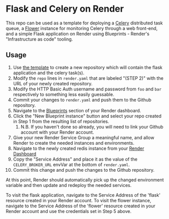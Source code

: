 # Flask and Celery on Render

This repo can be used as a template for deploying a [Celery](https://github.com/celery/celery) distributed task queue, a [Flower](https://github.com/mher/flower) instance for monitoring Celery through a web front-end, and a simple Flask application on Render using Blueprints - Render's "Infrastructure as code" tooling.


## Usage

1. Use [the template](https://github.com/zachwick/flask_celery_render) to create a new repository which will contain the flask application and the celery task(s).
2. Modify the `repo` lines in `render.yaml` that are labeled "(STEP 2)" with the URL of your newly created repository. 
3. Modify the HTTP Basic Auth username and password from `foo` and `bar` respectively to something less easily guessable.
4. Commit your changes to `render.yaml` and push them to the Github repository.
5. Navigate to the [Blueprints](https://dashboard.render.com/blueprints) section of your Render dashboard.
6. Click the "New Blueprint instance" button and select your repo created in Step 1 from the resulting list of repositories.
   1. N.B. If you haven't done so already, you will need to link your Github account with your Render account.
7. Give your new Render Service Group a meaningful name, and allow Render to create the needed instances and environments.
8. Navigate to the newly created redis instance from your [Render Dashboard](https://dashboard.render.com)
9. Copy the "Service Address" and place it as the value of the `CELERY_BROKER_URL` envVar at the bottom of `render.yaml`.
10. Commit this change and push the changes to the Github repository.

At this point, Render should automatically pick up the changed environment variable and then update and redeploy the needed services.

To visit the flask application, navigate to the Service Address of the 'flask' resource created in your Render account.
To visit the flower instance, navigate to the Service Address of the 'flower' resource created in your Render account and use the credentials set in Step 5 above.

